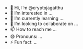 - 👋 Hi, I’m @cryptojagatthu
- 👀 I’m interested in ...
- 🌱 I’m currently learning ...
- 💞️ I’m looking to collaborate on ...
- 📫 How to reach me ...
- 😄 Pronouns: ...
- ⚡ Fun fact: ...

<!---
cryptojagatthu/cryptojagatthu is a ✨ special ✨ repository because its `README.md` (this file) appears on your GitHub profile.
You can click the Preview link to take a look at your changes.
--->
